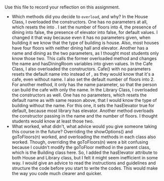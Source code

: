 Use this file to record your reflection on this assignment.

- Which methods did you decide to `overload`, and why?
  In the House Class, I overloaded the constructors. One has no parameters at all, which resets the <Name Unknown> into <House Name Unknown>. I set the number of floors into 4, the presence of dining into false, the presence of elevator into false, for default values. I changed it that way because even it has no parameters given, when building it we know that the type of building is house. Also, most houses have four floors with neither dining hall and elevator. Another has a name and dining as the two parameters, as I thought most students only know those two. This calls the former overloaded method and changes the name and hasDiningRoom variables into given values.
  In the Cafe Class, I also overloaded the constructors. Cafe() with no parameters resets the default name into <Cafe Name Unknown> instead of <Name Unknown>, as they would know that it's a cafe, even without name. I also set the default number of floors into 2. For another method, it only has the name parameter, so that the person can build the cafe with only the name.
  In the Library Class, I overloaded the constructors as well. One has no parameters, which resets the default name as <Library Name Unknown> with same reason above, that I would know the type of building without the name. For this one, it sets the hasElevator true for default, because most library has elevator. Another method overloads the constructor passing in the name and the number of floors. I thought students would know at least those two.
- What worked, what didn't, what advice would you give someone taking this course in the future?
  Overriding the showOptions() and goToFloors(n) worked, and overloading the methods in each class also worked. Though, overriding the goToFloors(n) were a bit confusing because I couldn't modify the goToFloor method in the parent class, which is the Building class here. So, I added the hasElevator attribute to both House and Library class, but I felt it might seem inefficient in some way. I would give an advice to read the instructions and guidelines and structure the code before you start to write the codes. This would make the way you code much clearer and quicker.
